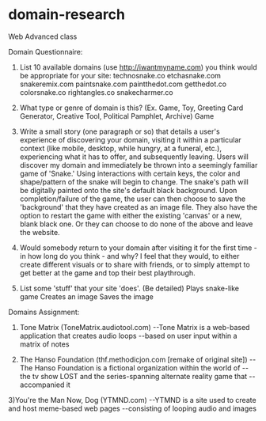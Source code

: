 # domain-research

Web Advanced class

Domain Questionnaire:

1. List 10 available domains (use http://iwantmyname.com) you think would be appropriate for your site:
technosnake.co
etchasnake.com
snakeremix.com
paintsnake.com
paintthedot.com
getthedot.co
colorsnake.co
rightangles.co
snakecharmer.co

2. What type or genre of domain is this? (Ex. Game, Toy, Greeting Card Generator, Creative Tool, Political Pamphlet, Archive)
Game

3. Write a small story (one paragraph or so) that details a user's experience of discovering your domain, visiting it within a particular context (like mobile, desktop, while hungry, at a funeral, etc.), experiencing what it has to offer, and subsequently leaving.
Users will discover my domain and immediately be thrown into a seemingly familiar game of 'Snake.'
Using interactions with certain keys, the color and shape/pattern of the snake will begin to change.
The snake's path will be digitally painted onto the site's default black background.
Upon completion/failure of the game, the user can then choose to save the 'background' that they have  created as an image file.
They also have the option to restart the game with either the existing 'canvas' or a new, blank black one.
Or they can choose to do none of the above and leave the website.

4. Would somebody return to your domain after visiting it for the first time - in how long do you think - and why?
I feel that they would, to either create different visuals or to share with friends, or to simply attempt to get better at the game and top their best playthrough.

5. List some 'stuff' that your site 'does'. (Be detailed)
Plays snake-like game
Creates an image
Saves the image

Domains Assignment:

1) Tone Matrix (ToneMatrix.audiotool.com)
--Tone Matrix is a web-based application that creates audio loops
--based on user input within a matrix of notes

2) The Hanso Foundation (thf.methodicjon.com [remake of original site])
--The Hanso Foundation is a fictional organization within the world of
--the tv show LOST and the series-spanning alternate reality game that
--accompanied it

3)You're the Man Now, Dog (YTMND.com)
--YTMND is a site used to create and host meme-based web pages
--consisting of looping audio and images

